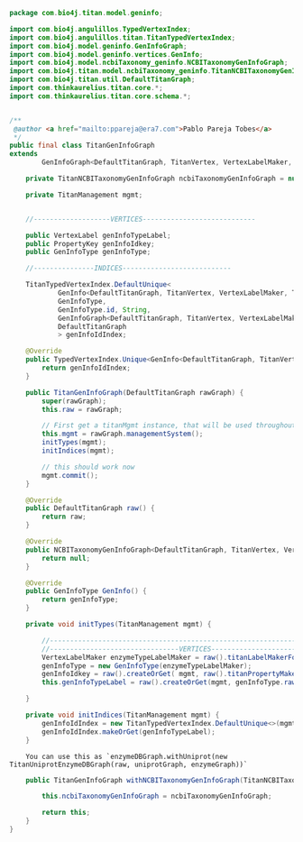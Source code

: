 
```java
package com.bio4j.titan.model.geninfo;

import com.bio4j.angulillos.TypedVertexIndex;
import com.bio4j.angulillos.titan.TitanTypedVertexIndex;
import com.bio4j.model.geninfo.GenInfoGraph;
import com.bio4j.model.geninfo.vertices.GenInfo;
import com.bio4j.model.ncbiTaxonomy_geninfo.NCBITaxonomyGenInfoGraph;
import com.bio4j.titan.model.ncbiTaxonomy_geninfo.TitanNCBITaxonomyGenInfoGraph;
import com.bio4j.titan.util.DefaultTitanGraph;
import com.thinkaurelius.titan.core.*;
import com.thinkaurelius.titan.core.schema.*;


/**
 @author <a href="mailto:ppareja@era7.com">Pablo Pareja Tobes</a>
 */
public final class TitanGenInfoGraph
extends
		GenInfoGraph<DefaultTitanGraph, TitanVertex, VertexLabelMaker, TitanEdge, EdgeLabelMaker> {

	private TitanNCBITaxonomyGenInfoGraph ncbiTaxonomyGenInfoGraph = null;

	private TitanManagement mgmt;


	//-------------------VERTICES----------------------------

	public VertexLabel genInfoTypeLabel;
	public PropertyKey genInfoIdkey;
	public GenInfoType genInfoType;

	//---------------INDICES---------------------------

	TitanTypedVertexIndex.DefaultUnique<
			GenInfo<DefaultTitanGraph, TitanVertex, VertexLabelMaker, TitanEdge, EdgeLabelMaker>,
			GenInfoType,
			GenInfoType.id, String,
			GenInfoGraph<DefaultTitanGraph, TitanVertex, VertexLabelMaker, TitanEdge, EdgeLabelMaker>,
			DefaultTitanGraph
			> genInfoIdIndex;

	@Override
	public TypedVertexIndex.Unique<GenInfo<DefaultTitanGraph, TitanVertex, VertexLabelMaker, TitanEdge, EdgeLabelMaker>, GenInfoType, GenInfoType.id, String, GenInfoGraph<DefaultTitanGraph, TitanVertex, VertexLabelMaker, TitanEdge, EdgeLabelMaker>, DefaultTitanGraph, TitanVertex, VertexLabelMaker, TitanEdge, EdgeLabelMaker> genInfoIdIndex() {
		return genInfoIdIndex;
	}

	public TitanGenInfoGraph(DefaultTitanGraph rawGraph) {
		super(rawGraph);
		this.raw = rawGraph;

		// First get a titanMgmt instance, that will be used throughout
		this.mgmt = rawGraph.managementSystem();
		initTypes(mgmt);
		initIndices(mgmt);

		// this should work now
		mgmt.commit();
	}

	@Override
	public DefaultTitanGraph raw() {
		return raw;
	}

	@Override
	public NCBITaxonomyGenInfoGraph<DefaultTitanGraph, TitanVertex, VertexLabelMaker, TitanEdge, EdgeLabelMaker> ncbiTaxonomyGenInfoGraph() {
		return null;
	}

	@Override
	public GenInfoType GenInfo() {
		return genInfoType;
	}

	private void initTypes(TitanManagement mgmt) {

		//-----------------------------------------------------------------------------------------
		//--------------------------------VERTICES--------------------------------------------
		VertexLabelMaker enzymeTypeLabelMaker = raw().titanLabelMakerForVertexType( mgmt, new GenInfoType(null));
		genInfoType = new GenInfoType(enzymeTypeLabelMaker);
		genInfoIdkey = raw().createOrGet( mgmt,	raw().titanPropertyMakerForVertexProperty( mgmt, GenInfo().id ).cardinality(Cardinality.SINGLE));
		this.genInfoTypeLabel = raw().createOrGet(mgmt, genInfoType.raw());

	}

	private void initIndices(TitanManagement mgmt) {
		genInfoIdIndex = new TitanTypedVertexIndex.DefaultUnique<>(mgmt, this, GenInfo().id);
		genInfoIdIndex.makeOrGet(genInfoTypeLabel);
	}
```


		You can use this as `enzymeDBGraph.withUniprot(new TitanUniprotEnzymeDBGraph(raw, uniprotGraph, enzymeGraph))`


```java
	public TitanGenInfoGraph withNCBITaxonomyGenInfoGraph(TitanNCBITaxonomyGenInfoGraph ncbiTaxonomyGenInfoGraph) {

		this.ncbiTaxonomyGenInfoGraph = ncbiTaxonomyGenInfoGraph;

		return this;
	}
}


```




[main/java/com/bio4j/titan/model/enzyme/programs/ImportEnzymeDBTitan.java]: ../enzyme/programs/ImportEnzymeDBTitan.java.md
[main/java/com/bio4j/titan/model/enzyme/TitanEnzymeDBGraph.java]: ../enzyme/TitanEnzymeDBGraph.java.md
[main/java/com/bio4j/titan/model/geninfo/TitanGenInfoGraph.java]: TitanGenInfoGraph.java.md
[main/java/com/bio4j/titan/model/go/programs/ImportGOTitan.java]: ../go/programs/ImportGOTitan.java.md
[main/java/com/bio4j/titan/model/go/TitanGoGraph.java]: ../go/TitanGoGraph.java.md
[main/java/com/bio4j/titan/model/ncbiTaxonomy/programs/ImportNCBITaxonomyTitan.java]: ../ncbiTaxonomy/programs/ImportNCBITaxonomyTitan.java.md
[main/java/com/bio4j/titan/model/ncbiTaxonomy/TitanNCBITaxonomyGraph.java]: ../ncbiTaxonomy/TitanNCBITaxonomyGraph.java.md
[main/java/com/bio4j/titan/model/ncbiTaxonomy_geninfo/programs/ImportGenInfoNCBITaxonIndexTitan.java]: ../ncbiTaxonomy_geninfo/programs/ImportGenInfoNCBITaxonIndexTitan.java.md
[main/java/com/bio4j/titan/model/ncbiTaxonomy_geninfo/TitanNCBITaxonomyGenInfoGraph.java]: ../ncbiTaxonomy_geninfo/TitanNCBITaxonomyGenInfoGraph.java.md
[main/java/com/bio4j/titan/model/uniprot/programs/ImportIsoformSequencesTitan.java]: ../uniprot/programs/ImportIsoformSequencesTitan.java.md
[main/java/com/bio4j/titan/model/uniprot/programs/ImportProteinInteractionsTitan.java]: ../uniprot/programs/ImportProteinInteractionsTitan.java.md
[main/java/com/bio4j/titan/model/uniprot/programs/ImportProteinInteractionsUsingFolderTitan.java]: ../uniprot/programs/ImportProteinInteractionsUsingFolderTitan.java.md
[main/java/com/bio4j/titan/model/uniprot/programs/ImportUniProtEdgesTitan.java]: ../uniprot/programs/ImportUniProtEdgesTitan.java.md
[main/java/com/bio4j/titan/model/uniprot/programs/ImportUniProtEdgesUsingFolderTitan.java]: ../uniprot/programs/ImportUniProtEdgesUsingFolderTitan.java.md
[main/java/com/bio4j/titan/model/uniprot/programs/ImportUniProtTitan.java]: ../uniprot/programs/ImportUniProtTitan.java.md
[main/java/com/bio4j/titan/model/uniprot/programs/ImportUniProtVerticesTitan.java]: ../uniprot/programs/ImportUniProtVerticesTitan.java.md
[main/java/com/bio4j/titan/model/uniprot/programs/ImportUniProtVerticesUsingFolderTitan.java]: ../uniprot/programs/ImportUniProtVerticesUsingFolderTitan.java.md
[main/java/com/bio4j/titan/model/uniprot/programs/SplitUniProtXMLFile.java]: ../uniprot/programs/SplitUniProtXMLFile.java.md
[main/java/com/bio4j/titan/model/uniprot/TitanUniProtGraph.java]: ../uniprot/TitanUniProtGraph.java.md
[main/java/com/bio4j/titan/model/uniprot_enzyme/programs/ImportUniProtEnzymeDBTitan.java]: ../uniprot_enzyme/programs/ImportUniProtEnzymeDBTitan.java.md
[main/java/com/bio4j/titan/model/uniprot_enzyme/programs/ImportUniProtEnzymeDBUsingFolderTitan.java]: ../uniprot_enzyme/programs/ImportUniProtEnzymeDBUsingFolderTitan.java.md
[main/java/com/bio4j/titan/model/uniprot_enzyme/TitanUniProtEnzymeGraph.java]: ../uniprot_enzyme/TitanUniProtEnzymeGraph.java.md
[main/java/com/bio4j/titan/model/uniprot_go/programs/ImportUniProtGoTitan.java]: ../uniprot_go/programs/ImportUniProtGoTitan.java.md
[main/java/com/bio4j/titan/model/uniprot_go/programs/ImportUniProtGoUsingFolderTitan.java]: ../uniprot_go/programs/ImportUniProtGoUsingFolderTitan.java.md
[main/java/com/bio4j/titan/model/uniprot_go/TitanUniProtGoGraph.java]: ../uniprot_go/TitanUniProtGoGraph.java.md
[main/java/com/bio4j/titan/model/uniprot_ncbiTaxonomy/programs/ImportUniProtNCBITaxonomyTitan.java]: ../uniprot_ncbiTaxonomy/programs/ImportUniProtNCBITaxonomyTitan.java.md
[main/java/com/bio4j/titan/model/uniprot_ncbiTaxonomy/programs/ImportUniProtNCBITaxonomyUsingFolderTitan.java]: ../uniprot_ncbiTaxonomy/programs/ImportUniProtNCBITaxonomyUsingFolderTitan.java.md
[main/java/com/bio4j/titan/model/uniprot_ncbiTaxonomy/TitanUniProtNCBITaxonomyGraph.java]: ../uniprot_ncbiTaxonomy/TitanUniProtNCBITaxonomyGraph.java.md
[main/java/com/bio4j/titan/model/uniprot_uniref/programs/ImportUniProtUniRefTitan.java]: ../uniprot_uniref/programs/ImportUniProtUniRefTitan.java.md
[main/java/com/bio4j/titan/model/uniprot_uniref/programs/ImportUniProtUniRefUsingFolderTitan.java]: ../uniprot_uniref/programs/ImportUniProtUniRefUsingFolderTitan.java.md
[main/java/com/bio4j/titan/model/uniprot_uniref/TitanUniProtUniRefGraph.java]: ../uniprot_uniref/TitanUniProtUniRefGraph.java.md
[main/java/com/bio4j/titan/model/uniref/programs/ImportUniRefTitan.java]: ../uniref/programs/ImportUniRefTitan.java.md
[main/java/com/bio4j/titan/model/uniref/programs/SplitUniRefXMLFile.java]: ../uniref/programs/SplitUniRefXMLFile.java.md
[main/java/com/bio4j/titan/model/uniref/TitanUniRefGraph.java]: ../uniref/TitanUniRefGraph.java.md
[main/java/com/bio4j/titan/programs/ImportTitanDB.java]: ../../programs/ImportTitanDB.java.md
[main/java/com/bio4j/titan/util/DefaultTitanGraph.java]: ../../util/DefaultTitanGraph.java.md
[test/java/com/bio4j/titan/tests/enzymedb.scala]: ../../../../../../../test/java/com/bio4j/titan/tests/enzymedb.scala.md
[test/java/com/bio4j/titan/tests/go.scala]: ../../../../../../../test/java/com/bio4j/titan/tests/go.scala.md
[test/java/com/bio4j/titan/tests/ImportEnzymeDBTitanTest.java]: ../../../../../../../test/java/com/bio4j/titan/tests/ImportEnzymeDBTitanTest.java.md
[test/java/com/bio4j/titan/tests/ImportGOTitanTest.java]: ../../../../../../../test/java/com/bio4j/titan/tests/ImportGOTitanTest.java.md
[test/java/com/bio4j/titan/tests/ImportUniProtGoTitanTest.java]: ../../../../../../../test/java/com/bio4j/titan/tests/ImportUniProtGoTitanTest.java.md
[test/java/com/bio4j/titan/tests/ImportUniRefTitanTest.java]: ../../../../../../../test/java/com/bio4j/titan/tests/ImportUniRefTitanTest.java.md
[test/java/com/bio4j/titan/tests/IndexTestSuite.scala]: ../../../../../../../test/java/com/bio4j/titan/tests/IndexTestSuite.scala.md
[test/java/com/bio4j/titan/tests/IndicesTest.java]: ../../../../../../../test/java/com/bio4j/titan/tests/IndicesTest.java.md
[test/java/com/bio4j/titan/tests/uniprot_go.scala]: ../../../../../../../test/java/com/bio4j/titan/tests/uniprot_go.scala.md
[test/java/com/bio4j/titan/tests/uniref.scala]: ../../../../../../../test/java/com/bio4j/titan/tests/uniref.scala.md